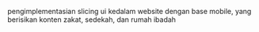 pengimplementasian slicing ui kedalam website dengan base mobile, yang berisikan konten zakat, sedekah, dan rumah ibadah
